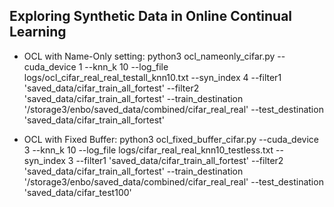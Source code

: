## Exploring Synthetic Data in Online Continual Learning

- OCL with Name-Only setting: python3 ocl_nameonly_cifar.py --cuda_device 1 --knn_k 10 --log_file logs/ocl_cifar_real_real_testall_knn10.txt --syn_index 4 --filter1 'saved_data/cifar_train_all_fortest' --filter2 'saved_data/cifar_train_all_fortest' --train_destination '/storage3/enbo/saved_data/combined/cifar_real_real' --test_destination 'saved_data/cifar_train_all_fortest'

- OCL with Fixed Buffer: python3 ocl_fixed_buffer_cifar.py --cuda_device 3 --knn_k 10 --log_file logs/cifar_real_real_knn10_testless.txt --syn_index 3 --filter1 'saved_data/cifar_train_all_fortest' --filter2 'saved_data/cifar_train_all_fortest' --train_destination '/storage3/enbo/saved_data/combined/cifar_real_real' --test_destination 'saved_data/cifar_test100'
